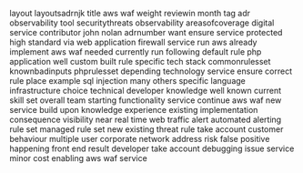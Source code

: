 layout layoutsadrnjk title aws waf weight reviewin month tag adr observability tool securitythreats observability areasofcoverage digital service contributor john nolan adrnumber want ensure service protected high standard via web application firewall service run aws already implement aws waf needed currently run following default rule php application well custom built rule specific tech stack commonrulesset knownbadinputs phprulesset depending technology service ensure correct rule place example sql injection many others specific language infrastructure choice technical developer knowledge well known current skill set overall team starting functionality service continue aws waf new service build upon knowledge experience existing implementation consequence visibility near real time web traffic alert automated alerting rule set managed rule set new existing threat rule take account customer behaviour multiple user corporate network address risk false positive happening front end result developer take account debugging issue service minor cost enabling aws waf service